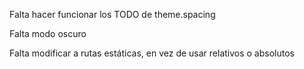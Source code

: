 Falta hacer funcionar los TODO de theme.spacing

Falta modo oscuro

Falta modificar a rutas estáticas, en vez de usar relativos o absolutos